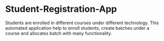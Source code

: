# Student-Registration-App
Students are enrolled in different courses under different technology. This automated application help to enroll students, create batches under a course and allocates batch with many functionality.
